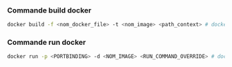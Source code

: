 ### Commande build docker 
```bash
docker build -f <nom_docker_file> -t <nom_image> <path_context> # docker build -f Dockerfile.native -t demo-quarkus .
```

### Commande run docker

```bash
docker run -p <PORTBINDING> -d <NOM_IMAGE> <RUN_COMMAND_OVERRIDE> # docker run -p 6000:8080 -d demo-quarkus
```

